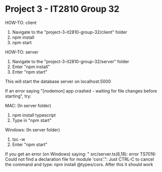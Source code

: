 # Project 3 - IT2810 Group 32

HOW-TO: client

1. Navigate to the "project-3-it2810-group-32/client" folder
2. npm install
3. npm start

HOW-TO: server

1. Navigate to the "project-3-it2810-group-32/server" folder
2. Enter "npm install" 
3. Enter "npm start"

This will start the database server on localhost:5000

If an error saying "[nodemon] app crashed - waiting for file changes before starting", try:

MAC: (In server folder)

1. npm install typescript
2. Type in "npm start"


Windows: (In server folder)

1. tsc -w
2. Enter "npm start"

If you get an error (on Windows) saying: " src/server.ts(6,18): error TS7016: Could not find a declaration file for module 'cors'.":
Just CTRL-C to cancel the command and type: npm install @types/cors. After this it should work


